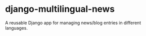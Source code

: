 django-multilingual-news
========================

A reusable Django app for managing news/blog entries in different languages.
